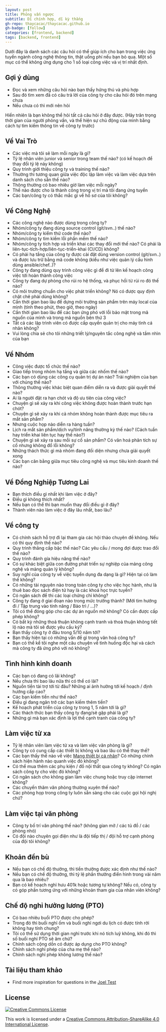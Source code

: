 ```yaml
---
layout: post
title: Phỏng vấn ngược
subtitle: Dĩ chính hợp, dĩ kỳ thắng
gh-repo: thaycacac/thaycacac.github.io
gh-badge: [follow]
categories: [frontend, backend]
tags: [backend, frontend]
---
```


Dưới đây là danh sách các câu hỏi có thể giúp ích cho bạn trong việc ứng tuyển ngành công nghệ thông tin, thật uổng phí nếu bạn bỏ qua. Một số mục có thể không ứng dụng cho 1 số loại công việc và vị trí nhất định.

## Gợi ý dùng

- Đọc và xem những câu hỏi nào bạn thấy hứng thú và phù hợp
- Sau đó tìm xem đã có câu trả lời của công ty cho câu hỏi đó trên mạng chưa
- Nếu chưa có thì mới nên hỏi

Hiển nhiên là bạn không thể hỏi tất cả câu hỏi ở đây được. (Hãy trân trọng thời gian của người phỏng vấn, và thể hiện sự chủ động của mình bằng cách tự tìm kiếm thông tin về công ty trước)

## Về Vai Trò

- Các việc mà tôi sẽ làm mỗi ngày là gì?
- Tỷ lệ nhân viên junior và senior trong team thế nào? (có kế hoạch để thay đổi tỷ lệ này không)
- Quy trình giới thiệu công ty và training thế nào?
- Thường thì tương quan giữa việc độc lập làm việc và làm việc dựa trên danh sách cho sẵn thế nào?
- Thông thường có bao nhiêu giờ làm việc mỗi ngày?
- Thế nào được cho là thành công trong vị trí mà tôi đang ứng tuyển
- Các bạn/công ty có thắc mắc gì về hồ sơ của tôi không?

## Về Công Nghệ

- Các công nghệ nào được dùng trong công ty?
- Nhóm/công ty đang dùng source control (git/svn..) thế nào?
- Nhóm/công ty kiểm thử code thế nào?
- Nhóm/công ty tìm kiếm lỗi phần mềm thế nào?
- Nhóm/công ty tích hợp và triển khai các thay đổi mới thế nào? Có phải là liên-tục-tích-hợp/liên-tục-triển-khai (CI/CD) không?
- Có phải hạ tầng của công ty được cài đặt dùng version control (git/svn..) và được lưu trữ bằng mã code không (kiểu như việc quản lý cấu hình dùng ansible/chef..)?
- Công ty đang dùng quy trình công việc gì để đi từ lên kế hoạch công việc tới hoàn thành công việc
- Công ty đang dự phòng cho rủi ro hệ thống, và phục hồi từ rủi ro đó thế nào?
- Có môi trường chuẩn cho việc phát triển không? Nó có được quy định chặt chẽ phải dùng không?
- Cần thời gian bao lâu để dựng môi trường sản phẩm trên máy local của mình (tính theo phút, theo giờ, theo ngày)
- Cần thời gian bao lâu để các bạn ứng phó với lỗi bảo mật trong mã nguồn của mình và trong mã nguồn bên thứ 3
- Tất cả các lập trình viên có được cấp quyền quản trị cho máy tình cá nhân không?
- Vui lòng chia sẻ cho tôi những triết lý/nguyên tắc công nghệ và tầm nhìn của bạn

## Về Nhóm

- Công việc được tổ chức thế nào?
- Giao tiếp trong nhóm hạ tầng và giữa các nhốm thế nào?
- Các bạn có dùng các công cụ quản trị dự án nào? Trải nghiệm của bạn với chúng thế nào?
- Thông thường việc khác biệt quan điểm diễn ra và được giải quyết thế nào?
- Ai là người đặt ra hạn chót và độ ưu tiên của công việc?
- Chuyện gì sẽ xảy ra khi công việc không được hoàn thành trước hạn chót?
- Chuyện gì sẽ xảy ra khi cả nhóm không hoàn thành được mục tiêu ra mắt sản phẩm?
- Nhưng cuộc họp nào diễn ra hàng tuần?
- Lịch ra mắt sản phẩm/dịch vụ/tính năng thường kỳ thế nào? (Cách tuần hay triển khai liên tục hay thế nào?)
- Chuyện gì sẽ xảy ra sau mỗi sự cố sản phẩm? Có văn hoá phân tích sự cố nhưng không đổ lỗi không?
- Những thách thức gì mà nhóm đang đối diện nhưng chưa giải quyết xong
- Các bạn cân bằng giữa mục tiêu công nghệ và mục tiêu kinh doanh thế nào?

## Về Đồng Nghiệp Tương Lai

- Bạn thích điều gì nhất khi làm việc ở đây?
- Điều gì không thích nhất?
- Nếu bạn có thể thì bạn muốn thay đổi điều gì ở đây?
- Thành viên nào làm việc ở đây lâu nhất, bao lâu?

## Về công ty

- Có chính sách hỗ trợ đi lại tham gia các hội thảo chuyên đề không. Nếu có thì quy định thế nào?
- Quy trình thăng cấp bậc thế nào? Các yêu cầu / mong đợi được trao đổi thế nào?
- Quy trình đánh gía hiệu năng thế nào?
- Có sự khác biệt giữa con đường phát triển sự nghiệp của mảng công nghệ và mảng quản lý không?
- Suy nghĩ của công ty về việc tuyển dụng đa dạng là gì? Hiện tại có làm thế không?
- Có những tài nguyên nào trong toàn công ty cho việc học hành, như là thuê bao đọc sách điện tử hay là các khoá học trực tuyến?
- Có ngân sách để thi các loại chứng chỉ không?
- Công ty đang ở giai đoạn nào trong mức trưởng thành? (Mới tìm hướng đi / Tập trung vào tính năng / Bảo trì / ...)?
- Tôi có thể đóng góp cho các dự án nguồn mở không? Có cần được cấp phép không?
- Có bất kỳ những thoả thuận không cạnh tranh và thoả thuận không tiết lộ nào mà tôi sẽ được yêu cầu ký?
- Bạn thấy công ty ở đâu trong 5/10 năm tới?
- Bạn thấy hiện tại có những vấn đề gì trong văn hoá công ty?
- Bạn có thể kể tôi nghe một câu chuyện về tình huồng độc hại và cách mà công ty đã ứng phó với nó không?

## Tình hình kinh doanh

- Các bạn có đang có lãi không?
- Nếu chưa thì bao lâu nữa thì có thể có lãi?
- Nguồn tiền tài trợ tới từ đâu? Những ai ảnh hưởng tới kế hoạch / định hướng cấp cao?
- Các bạn kiếm tiền như thế nào?
- Điều gì đang ngăn trở các bạn kiếm thêm tiền?
- Kế hoạch phát triển của công ty trong 1, 5 năm tới là gì?
- Các thách thức bạn thấy công ty đang/sẽ gặp phải là gì?
- Những gì mà bạn xác định là lợi thế cạnh tranh của công ty?

## Làm việc từ xa

- Tỷ lệ nhân viên làm việc từ xa và làm việc văn phòng là gì?
- Công ty có cung cấp các thiết bị không và bao lâu có thể thay thế?
- Các bạn thấy thế nào về việc [Mang thiết bị cá nhân](https://en.wikipedia.org/wiki/Bring_your_own_device)? Có những chính sách hiện hành nào quanh việc đó không?
- Có thể mua thêm các phụ kiện / đồ nội thất qua công ty không? Có ngân sách công ty cho việc đó không?
- Có ngân sách cho không gian làm việc chung hoặc truy cập internet không?
- Các chuyến thăm văn phòng thường xuyên thế nào?
- Các phòng họp trong công ty luôn sẵn sàng cho các cuộc gọi hội nghị chứ?

## Làm việc tại văn phòng

- Công ty bố trí văn phòng thế nào? (không gian mở / các tủ đồ / các phòng nhỏ)
- Có đội nào chuyên gọi điện như là đội tiếp thị / đội hỗ trợ cạnh phòng của đội tôi không?

## Khoản đền bù

- Nếu bạn có chế độ thưởng, thì tiền thưởng được xác định như thế nào?
- Nếu bạn có chế độ thưởng, thì tỷ lệ phần thưởng điển hình trong vài năm qua là bao nhiêu?
- Bạn có kế hoạch nghỉ hưu 401k hoặc tương tự không? Nếu có, công ty có góp phần tương ứng với những khoản tham gia của nhân viên không?

## Chế độ nghỉ hưởng lương (PTO)

- Có bao nhiêu buổi PTO được cho phép?
- Trong đó thì buổi nghỉ ốm và buổi nghỉ ngơi du lịch có được tính rời không hay tính chung?
- Tôi có thể sử dụng thời gian nghỉ trước khi nó tích luỹ không, khi đó thì số buổi nghỉ PTO sẽ âm chứ?
- Chính sách cộng dồn có được áp dụng cho PTO không?
- Chính sách nghỉ phép của cha mẹ thế nào?
- Chính sách nghỉ phép không lương thế nào?

## Tài liệu tham khảo

- Find more inspiration for questions in the [Joel Test](https://www.joelonsoftware.com/2000/08/09/the-joel-test-12-steps-to-better-code/)

## License

[![Creative Commons License](https://i.creativecommons.org/l/by-sa/4.0/88x31.png)](https://creativecommons.org/licenses/by-sa/4.0/)

This work is licensed under a [Creative Commons Attribution-ShareAlike 4.0 International License](https://creativecommons.org/licenses/by-sa/4.0/).

